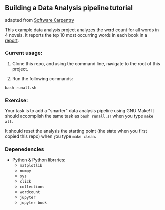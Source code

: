 ## Building a Data Analysis pipeline tutorial
adapted from [Software Carpentry](http://software-carpentry.org/)

This example data analysis project analyzes the word count for all words in 4
novels. It reports the top 10 most occurring words in each book in a [report](doc/count_report.Rmd).

### Current usage:

1. Clone this repo, and using the command line, navigate to the root of this project.

2. Run the following commands:

```
bash runall.sh
```

### Exercise:

Your task is to add a "smarter" data analysis pipeline using GNU Make!
It should accomplish the same task as `bash runall.sh` when you type
`make all`.

It should reset the analysis the starting point 
(the state when you first copied this repo)
when you type `make clean`.

### Depenedencies
- Python & Python libraries:
    - `matplotlib`
    - `numpy`
    - `sys`
    - `click`
    - `collections`
    - `wordcount`
    - `jupyter`
    - `jupyter book`
